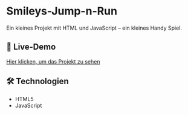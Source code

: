 # Smileys-Jump-n-Run

Ein kleines Projekt mit HTML und JavaScript – ein kleines Handy Spiel.

## 🔗 Live-Demo  
[Hier klicken, um das Projekt zu sehen](https://derlangsamealex.github.io/Smilys-Jump-n-Run/index.html)

## 🛠️ Technologien  
- HTML5  
- JavaScript
